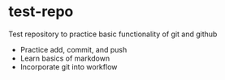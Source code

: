 test-repo
=========

Test repository to practice basic functionality of git and github
* Practice add, commit, and push
* Learn basics of markdown
* Incorporate git into workflow
